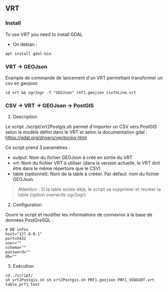 ## VRT

### Install
To use VRT you need to install GDAL

* On debian : 

```
apt install gdal-bin
```

### VRT -> GEOJson

Example de commande de lancement d'un VRT permettant transformer un csv en geojson

```
cd vrt && ogr2ogr -f "GEOJson" ref1.geojson csvToLine.vrt
```

### CSV -> VRT -> GEOJson -> PostGIS

1. Description

Le script ./script/vrt2Postgis.sh permet d'importer un CSV vers PostGIS selon le modèle défini dans le VRT et selon la documentation gdal : 
https://gdal.org/drivers/vector/pg.html

Ce script prend 3 paramètres :
- output: Nom du fichier GEOJson à créé en sortie du VRT
- vrt: Nom du fichier VRT à utiliser (dans la version actuelle, le VRT doit être dans le même répertoire que le CSV)
- table (optionnel): Nom de la table à crééer. Par défaut: nom du fichier GEOJson.

> Attention : Si la table existe déjà, le script va supprimer et recréer la table (option overwrite ogr2ogr).

2. Configuration

Ouvrir le script et modifier les informations de connexion à la base de données PostGreSQL :

```
# DB infos
host="127.0.0.1"
port=5432
user=""
schema=""
password=""
db=""
```

3. Exécution

```
cd ./script/
sh vrt2Postgis.sh sh vrt2Postgis.sh PRF1.geojson PRF1_VOUGUOT.vrt table_prf1_test
```